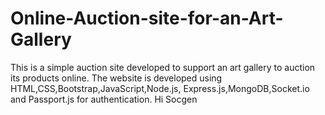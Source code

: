 # Online-Auction-site-for-an-Art-Gallery
This is a simple auction site developed to support an art gallery to auction its products online. The website is developed using HTML,CSS,Bootstrap,JavaScript,Node.js, Express.js,MongoDB,Socket.io and Passport.js for authentication.
Hi Socgen
